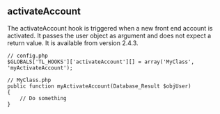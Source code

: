activateAccount
---------------

The activateAccount hook is triggered when a new front end account is activated. It passes the user object as argument and does not expect a return value. It is available from version 2.4.3.

	// config.php
	$GLOBALS['TL_HOOKS']['activateAccount'][] = array('MyClass', 'myActivateAccount');
	 
	// MyClass.php
	public function myActivateAccount(Database_Result $objUser)
	{
	    // Do something
	}
